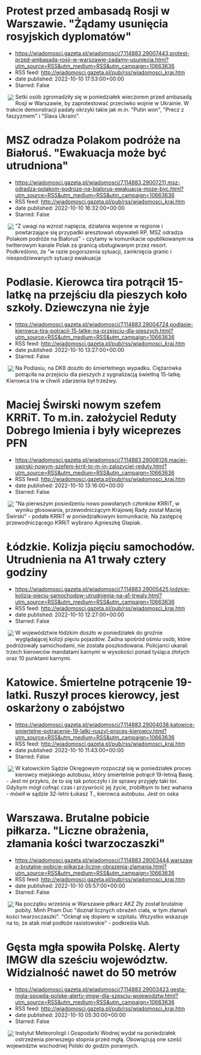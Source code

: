 # Protest przed ambasadą Rosji w Warszawie. "Żądamy usunięcia rosyjskich dyplomatów"
 - https://wiadomosci.gazeta.pl/wiadomosci/7,114883,29007443,protest-przed-ambasada-rosji-w-warszawie-zadamy-usuniecia.html?utm_source=RSS&utm_medium=RSS&utm_campaign=10663636
 - RSS feed: http://wiadomosci.gazeta.pl/pub/rss/wiadomosci_kraj.htm
 - date published: 2022-10-10 17:53:00+00:00
 - Starred: False

<img align="left" hspace="4" src="https://bi.im-g.pl/im/7a/a9/1b/z29007482M,Protest-przed-ambasada-Rosji.jpg" vspace="2" />Setki osób zgromadziły się w poniedziałek wieczorem przed ambasadą Rosji w Warszawie, by zaprotestować przeciwko wojnie w Ukrainie. W trakcie demonstracji padały okrzyki takie jak m.in. "Putin won", "Precz z faszyzmem" i "Slava Ukraini".

# MSZ odradza Polakom podróże na Białoruś. "Ewakuacja może być utrudniona"
 - https://wiadomosci.gazeta.pl/wiadomosci/7,114883,29007211,msz-odradza-polakom-podroze-na-bialorus-ewakuacja-moze-byc.html?utm_source=RSS&utm_medium=RSS&utm_campaign=10663636
 - RSS feed: http://wiadomosci.gazeta.pl/pub/rss/wiadomosci_kraj.htm
 - date published: 2022-10-10 16:32:00+00:00
 - Starred: False

<img align="left" hspace="4" src="https://bi.im-g.pl/im/bb/17/19/z26312123M,Terespol--przejscie-graniczne-Polska-Bialorus-.jpg" vspace="2" />"Z uwagi na wzrost napięcia, działania wojenne w regionie i powtarzające się przypadki aresztowań obywateli RP, MSZ odradza Polakom podróże na Białoruś" - czytamy w komunikacie opublikowanym na twitterowym kanale Polak za granicą obsługiwanym przez resort. Podkreślono, że "w razie pogorszenia sytuacji, zamknięcia granic i niespodziewanych sytuacji ewakuacja

# Podlasie. Kierowca tira potrącił 15-latkę na przejściu dla pieszych koło szkoły. Dziewczyna nie żyje
 - https://wiadomosci.gazeta.pl/wiadomosci/7,114883,29004724,podlasie-kierowca-tira-potracil-15-latke-na-przejsciu-dla-pieszych.html?utm_source=RSS&utm_medium=RSS&utm_campaign=10663636
 - RSS feed: http://wiadomosci.gazeta.pl/pub/rss/wiadomosci_kraj.htm
 - date published: 2022-10-10 13:27:00+00:00
 - Starred: False

<img align="left" hspace="4" src="https://bi.im-g.pl/im/10/73/1b/z28784656M,Policja-zdjecie-ilustracyjne.jpg" vspace="2" />Na Podlasiu, na DK8 doszło do śmiertelnego wypadku. Ciężarówka potrąciła na przejściu dla pieszych z sygnalizacją świetlną 15-latkę. Kierowca tria w chwili zdarzenia był trzeźwy.

# Maciej Świrski nowym szefem KRRiT. To m.in. założyciel Reduty Dobrego Imienia i były wiceprezes PFN
 - https://wiadomosci.gazeta.pl/wiadomosci/7,114883,29006126,maciej-swirski-nowym-szefem-krrit-to-m-in-zalozyciel-reduty.html?utm_source=RSS&utm_medium=RSS&utm_campaign=10663636
 - RSS feed: http://wiadomosci.gazeta.pl/pub/rss/wiadomosci_kraj.htm
 - date published: 2022-10-10 13:16:00+00:00
 - Starred: False

<img align="left" hspace="4" src="https://bi.im-g.pl/im/4b/79/19/z26710859M,Maciej-Swirski.jpg" vspace="2" />"Na pierwszym posiedzeniu nowo powołanych członków KRRiT, w wyniku głosowania, przewodniczącym Krajowej Rady został Maciej Świrski" - podała KRRiT w poniedziałkowym komunikacie. Na zastępcę przewodniczącego KRRiT wybrano Agnieszkę Glapiak.

# Łódzkie. Kolizja pięciu samochodów. Utrudnienia na A1 trwały cztery godziny
 - https://wiadomosci.gazeta.pl/wiadomosci/7,114883,29005425,lodzkie-kolizja-pieciu-samochodow-utrudnienia-na-a1-trwaly.html?utm_source=RSS&utm_medium=RSS&utm_campaign=10663636
 - RSS feed: http://wiadomosci.gazeta.pl/pub/rss/wiadomosci_kraj.htm
 - date published: 2022-10-10 12:27:00+00:00
 - Starred: False

<img align="left" hspace="4" src="https://bi.im-g.pl/im/ff/75/18/z25647103M,Patrol-policji.jpg" vspace="2" />W województwie łódzkim doszło w poniedziałek do groźnie wyglądającej kolizji pięciu pojazdów. Żadna spośród ośmiu osób, które podróżowały samochodami, nie została poszkodowana. Policjanci ukarali trzech kierowców mandatami karnymi w wysokości ponad tysiąca złotych oraz 10 punktami karnymi.

# Katowice. Śmiertelne potrącenie 19-latki. Ruszył proces kierowcy, jest oskarżony o zabójstwo
 - https://wiadomosci.gazeta.pl/wiadomosci/7,114883,29004038,katowice-smiertelne-potracenie-19-latki-ruszyl-proces-kierowcy.html?utm_source=RSS&utm_medium=RSS&utm_campaign=10663636
 - RSS feed: http://wiadomosci.gazeta.pl/pub/rss/wiadomosci_kraj.htm
 - date published: 2022-10-10 11:43:00+00:00
 - Starred: False

<img align="left" hspace="4" src="https://bi.im-g.pl/im/ca/26/1a/z27418826M,Miejsce-smiertelnego-wypadku-na-ul--Mickiewicza-w-.jpg" vspace="2" />W katowickim Sądzie Okręgowym rozpoczął się w poniedziałek proces kierowcy miejskiego autobusu, który śmiertelnie potrącił 19-letnią Basię. - Jest mi przykro, że to się tak potoczyło i że sprawy przyjęły taki tor. Gdybym mógł cofnąć czas i przywrócić jej życie, zrobiłbym to bez wahania - mówił w sądzie 32-letni Łukasz T., kierowca autobusu. Jest on oska

# Warszawa. Brutalne pobicie piłkarza. "Liczne obrażenia, złamania kości twarzoczaszki"
 - https://wiadomosci.gazeta.pl/wiadomosci/7,114883,29003444,warszawa-brutalne-pobicie-pilkarza-liczne-obrazenia-zlamania.html?utm_source=RSS&utm_medium=RSS&utm_campaign=10663636
 - RSS feed: http://wiadomosci.gazeta.pl/pub/rss/wiadomosci_kraj.htm
 - date published: 2022-10-10 05:57:00+00:00
 - Starred: False

<img align="left" hspace="4" src="https://bi.im-g.pl/im/10/b5/13/z20664336M,Gadzety-klubu-AKS-Zly.jpg" vspace="2" />Na początku września w Warszawie piłkarz AKZ Zły został brutalnie pobity. Minh Pham Duc "doznał licznych obrażeń ciała, w tym złamań kości twarzoczaszki". "Ocknął się dopiero w szpitalu. Wszystko wskazuje na to, że atak miał podłoże rasistowskie" - podkreśla klub.

# Gęsta mgła spowiła Polskę. Alerty IMGW dla sześciu województw. Widzialność nawet do 50 metrów
 - https://wiadomosci.gazeta.pl/wiadomosci/7,114883,29003423,gesta-mgla-spowila-polske-alerty-imgw-dla-szesciu-wojewodztw.html?utm_source=RSS&utm_medium=RSS&utm_campaign=10663636
 - RSS feed: http://wiadomosci.gazeta.pl/pub/rss/wiadomosci_kraj.htm
 - date published: 2022-10-10 05:30:00+00:00
 - Starred: False

<img align="left" hspace="4" src="https://bi.im-g.pl/im/51/9e/1a/z27912785M,Mgla--zdjecie-ilustracyjne-.jpg" vspace="2" />Instytut Meteorologii i Gospodarki Wodnej wydał na poniedziałek ostrzeżenia pierwszego stopnia przed mgłą. Obowiązują one sześć województw wschodniej Polski do godzin porannych.
